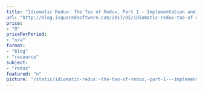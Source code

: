 ```yaml
---
title: "Idiomatic Redux: The Tao of Redux, Part 1 - Implementation and Intent"
url: "http://blog.isquaredsoftware.com/2017/05/idiomatic-redux-tao-of-redux-part-1/"
price: 
- "0"
pricePerPeriod: 
- "n/a"
format: 
- "blog"
- "resource"
subject: 
- "redux"
featured: "n"
picture: "/static/idiomatic-redux:-the-tao-of-redux,-part-1---implementation-and-intent.png"
---
```

